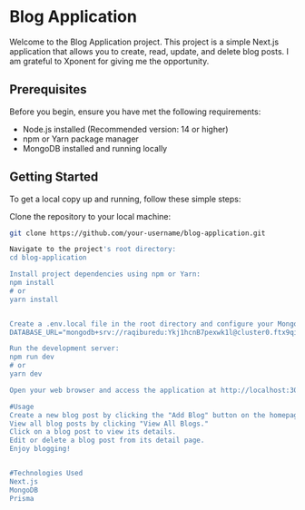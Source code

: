 # Blog Application

Welcome to the Blog Application project. This project is a simple Next.js application that allows you to create, read, update, and delete blog posts.
I am grateful to Xponent for giving me the opportunity.

## Prerequisites

Before you begin, ensure you have met the following requirements:

- Node.js installed (Recommended version: 14 or higher)
- npm or Yarn package manager
- MongoDB installed and running locally

## Getting Started

To get a local copy up and running, follow these simple steps:

Clone the repository to your local machine:

   ```bash
   git clone https://github.com/your-username/blog-application.git

Navigate to the project's root directory:
cd blog-application

Install project dependencies using npm or Yarn:
npm install
# or
yarn install


Create a .env.local file in the root directory and configure your MongoDB connection(Though I have give the .env file in github):
DATABASE_URL="mongodb+srv://raqiburedu:Ykj1hcnB7pexwk1l@cluster0.ftx9qil.mongodb.net/blog?retryWrites=true&w=majority"

Run the development server:
npm run dev
# or
yarn dev

Open your web browser and access the application at http://localhost:3000.

#Usage
Create a new blog post by clicking the "Add Blog" button on the homepage.
View all blog posts by clicking "View All Blogs."
Click on a blog post to view its details.
Edit or delete a blog post from its detail page.
Enjoy blogging!


#Technologies Used
Next.js
MongoDB
Prisma
